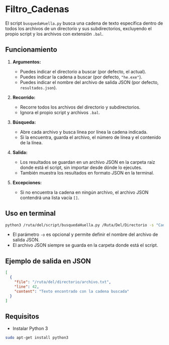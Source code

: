 # Filtro_Cadenas

El script `busquedaHuella.py` busca una cadena de texto específica dentro de todos los archivos de un directorio y sus subdirectorios, excluyendo el propio script y los archivos con extensión `.bal`.

## Funcionamiento

1. **Argumentos:**
   - Puedes indicar el directorio a buscar (por defecto, el actual).
   - Puedes indicar la cadena a buscar (por defecto, `"he.exe"`).
   - Puedes indicar el nombre del archivo de salida JSON (por defecto, `resultados.json`).

2. **Recorrido:**
   - Recorre todos los archivos del directorio y subdirectorios.
   - Ignora el propio script y archivos `.bal`.

3. **Búsqueda:**
   - Abre cada archivo y busca línea por línea la cadena indicada.
   - Si la encuentra, guarda el archivo, el número de línea y el contenido de la línea.

4. **Salida:**
   - Los resultados se guardan en un archivo JSON en la carpeta raíz donde está el script, sin importar desde dónde lo ejecutes.
   - También muestra los resultados en formato JSON en la terminal.

5. **Excepciones:**
   - Si no encuentra la cadena en ningún archivo, el archivo JSON contendrá una lista vacía `[]`.

## Uso en terminal

```bash
python3 /ruta/del/script/busquedaHuella.py /Ruta/Del/Directorio -s "Cadena_Busqueda" -o nombre_archivo.json
```

- El parámetro `-o` es opcional y permite definir el nombre del archivo de salida JSON.
- El archivo JSON siempre se guarda en la carpeta donde está el script.

## Ejemplo de salida en JSON

```json
[
  {
    "file": "/ruta/del/directorio/archivo.txt",
    "line": 42,
    "content": "Texto encontrado con la cadena buscada"
  }
]
```

## Requisitos

- Instalar Python 3

```bash
sudo apt-get install python3
```